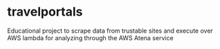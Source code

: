 # travelportals
Educational project to scrape data from trustable sites and execute over AWS lambda for analyzing through the AWS Atena service
